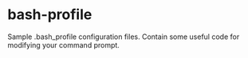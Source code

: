 bash-profile
============

Sample .bash_profile configuration files. Contain some useful code for modifying your command prompt.
